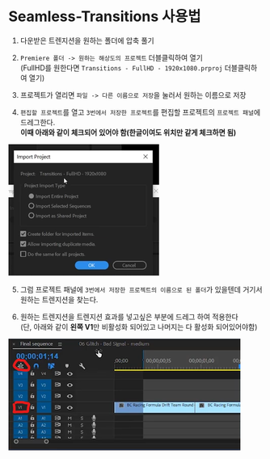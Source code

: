 # Seamless-Transitions 사용법
 1. 다운받은 트렌지션을 원하는 폴더에 압축 풀기
 
 2. `Premiere 폴더 -> 원하는 해상도의 프로젝트` 더블클릭하여 열기    
  (FullHD를 원한다면 `Transitions - FullHD - 1920x1080.prproj` 더블클릭하여 열기)
 
 3. 프로젝트가 열리면 `파일 -> 다른 이름으로 저장`을 눌러서 원하는 이름으로 저장
 
 4. `편집할 프로젝트`를 열고 `3번에서 저장한 프로젝트`를 편집할 프로젝트의 `프로젝트 패널`에 드레그한다.    
 **이때 아래와 같이 체크되어 있어야 함(한글이여도 위치만 같게 체크하면 됨)**

  ![Import Project](https://github.com/najoan125/Seamless-Transitions-Guide/blob/main/1.png?raw=true)
 
 5. 그럼 프로젝트 패널에 `3번에서 저장한 프로젝트의 이름으로 된 폴더`가 있을텐데 거기서 원하는 트렌지션을 찾는다.
 
 6. 원하는 트렌지션을 트렌지션 효과를 넣고싶은 부분에 드레그 하여 적용한다   
 (단, 아래와 같이 **왼쪽 V1**만  비활성화 되어있고 나머지는 다 활성화 되어있어야함)
 
   ![Import Project](https://github.com/najoan125/Seamless-Transitions-Guide/blob/main/2.png?raw=true)
